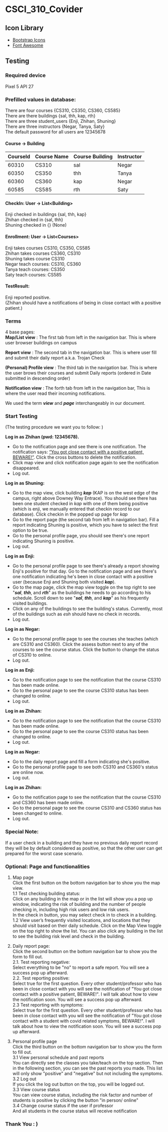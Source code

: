 # CSCI_310_Covider

## Icon Library
- [Bootstrap Icons](https://icons.getbootstrap.com/)
- [Font Awesome](https://fontawesome.com/)


## Testing

### Required device
Pixel 5 API 27

### Prefilled values in database:

There are four courses {CS310, CS350, CS360, CS585}  
There are there buildings {sal, thh, kap, rth}  
There are three student_users {Enji, Zhihan, Shuning}  
There are three instructors {Negar, Tanya, Saty}  
The default password for all users are 12345678  

#### Course -> Building

|CourseId      |  Course Name    |   Course Building   |    Instructor  |
| ---- | ---- | ---- | ---- |
|   60310   | CS310     | sal      | Negar     |
|   60350   | CS350     | thh     | Tanya     |
|   60360   | CS360     | kap     | Negar     |
|   60585   | CS585    | rth     | Saty     |

#### CheckIn: User -> List\<Building\>
Enji checked in buildings {sal, thh, kap}  
Zhihan checked in {sal, thh}  
Shuning checked in {} (None)  

#### Enrollment: User -> List\<Courses\>
Enji takes courses CS310, CS350, CS585  
Zhihan takes courses CS360, CS310  
Shuning takes course CS310  
Negar teach courses: CS310, CS360  
Tanya teach courses: CS350  
Saty teach courses: CS585  

#### TestResult:
Enji reported positive.  
(Zhihan should have a notifications of being in close contact with a positive patient.)

### Terms 

4 base pages:  
**Map/List view** : The first tab from left in the navigation bar. This is where user browser buildings on campus

**Report view** : The second tab in the navigation bar. This is where user fill and submit their daily report a.k.a. Trojan Check

**(Personal) Profile view** : The third tab in the navigation bar. This is where the user brows their courses and submit Daily reports (ordered in Date submitted in descending order)

**Notification view** : The forth tab from left in the navigation bar, This is where the user read their incoming notifications.

We used the term ***view*** and ***page*** interchangeably in our document.

### Start Testing

(The testing procedure we want you to follow:  )

**Log in as Zhihan (pwd: 12345678).**

- Go to the notification page and see there is one notification. The notification says: <u>“You got close contact with a positive patient, BEWARE!”</u>. Click the cross buttons to delete the notification. 
- Click map view and click notification page again to see the notification disappeared. 
- Log out.

**Log in as Shuning:**

- Go to the map view, click building ***kap*** (KAP is on the west edge of the campus, right above Downey Way Entrace). You should see there has been one student checked in *kap* with one of them being positive (which is enji, we manually entered that checkin record to our database). Click checkin in the popped up page for *kap*
- Go to the report page (the second tab from left in navigation bar). Fill a report indicating Shuning is positive, which you have to select the first option to be true. 
- Go to the personal profile page, you should see there's one report indicating Shuning is positive.
- Log out.

**Log in as Enji:**

- Go to the personal profile page to see there's already a report showing Enji's positive for that day. Go to the notification page and see there's one notification indicating he's been in close contact with a positive user (because Enji and Shuning both visited ***kap***).
- Go to the map page, click the map view toggle on the top right to see "***sal***, ***thh***, and ***rth***" as the buildings he needs to go according to his schedule. Scroll down to see "***sal***, ***thh***, and ***kap***" as his frequently visited buildings. 
- Click on any of the buildings to see the building's status. Currently, most of the buildings such as *esh* should have no check in records. 
- Log out.

**Log in as Negar:**

- Go to the personal profile page to see the courses she teaches (which are CS310 and CS360). Click the assess button next to any of the courses to see the course status. Click the button to change the status of CS310 to online.
- Log out.

**Log in as Enji:**

- Go to the notification page to see the notification that the course CS310 has been made online. 
- Go to the personal page to see the course CS310 status has been changed to online.
- Log out.

**Log in as Zhihan:**

- Go to the notification page to see the notification that the course CS310 has been made online. 
- Go to the personal page to see the course CS310 status has been changed to online.
- Log out.

**Log in as Negar:**

- Go to the daily report page and fill a form indicating she's positive.
- Go to the personal profile page to see both CS310 and CS360's status are online now.
- Log out.

**Log in as Zhihan:**

- Go to the notification page to see the notification that the course CS310 and CS360 has been made online. 
- Go to the personal page to see the course CS310 and CS360 status has been changed to online.
- Log out.

### Special Note:
If a user check in a building and they have no previous daily report record they will be by default considered as positive, so that the other user can get prepared for the worst case scenario.

### Optional: Page and functionalities
1. Map page   
Click the first button on the bottom navigation bar to show you the map view.  
1.1 Test checking building status:  
Click on any building in the map or in the list will show you a pop up window, indicating the risk of building and the number of people checking in, including high risk users and low risk users.  
In the check in button, you may select check in to check in a building.  
1.2 View user’s frequently visited locations, and locations that they should visit based on their daily schedule.
Click on the Map View toggle on the top right to show the list. You can also click any building in the list to see the building risk level and check in the building. 


2. Daily report page:  
Click the second button on the bottom navigation bar to show you the form to fill out.   
2.1. Test reporting negative:  
Select everything to be "no" to report a safe report. You will see a success pop up afterward.  
2.2. Test reporting positive:  
Select true for the first question. Every other student/professor who has been in close contact with you will see the notification of "You got close contact with a positive patient, BEWARE!". I will talk about how to view the notification soon. You will see a success pop up afterward.  
2.3 Test reporting with symptoms:  
Select true for the first question. Every other student/professor who has been in close contact with you will see the notification of "You got close contact with a student with covid related symptoms, BEWARE!". I will talk about how to view the notification soon. You will see a success pop up afterward.  

3. Personal profile page  
Click the third button on the bottom navigation bar to show you the form to fill out.   
3.1 View personal schedule and past reports  
You can directly see the classes you take/teach on the top section. Then in the following section, you can see the past reports you made. This list will only show "positive" and "negative" but not including the symptoms.  
3.2 Log out  
If you click the log out button on the top, you will be logged out.  
3.3 View course status  
You can view course status, including the risk factor and number of students is positive by clicking the button "in person/ online"  
3.4 Change course status if the user if professor  
And all students in the course status will receive notification  


### Thank You : )
